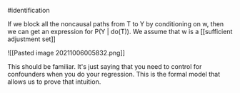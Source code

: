 #identification

If we block all the noncausal paths from T to Y by conditioning on w, then we can get an expression for P(Y | do(T)). We assume that w is a [[sufficient adjustment set]]

![[Pasted image 20211006005832.png]]

This should be familiar. It's just saying that you need to control for confounders when you do your regression. This is the formal model that allows us to prove that intuition.